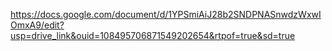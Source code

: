 https://docs.google.com/document/d/1YPSmiAiJ28b2SNDPNASnwdzWxwIOmxA9/edit?usp=drive_link&ouid=108495706871549202654&rtpof=true&sd=true
